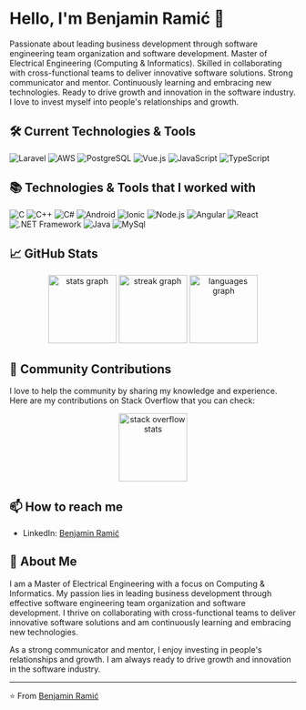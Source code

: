 # Hello, I'm Benjamin Ramić 👋

Passionate about leading business development through software engineering team organization and software development. Master of Electrical Engineering (Computing & Informatics). Skilled in collaborating with cross-functional teams to deliver innovative software solutions. Strong communicator and mentor. Continuously learning and embracing new technologies. Ready to drive growth and innovation in the software industry. I love to invest myself into people's relationships and growth.

## 🛠️ Current Technologies & Tools

![Laravel](https://img.shields.io/badge/Laravel-F55247?style=for-the-badge&logo=laravel&logoColor=white)
![AWS](https://img.shields.io/badge/AWS-FF9900?style=for-the-badge&logo=amazon-aws&logoColor=white)
![PostgreSQL](https://img.shields.io/badge/PostgreSQL-336791?style=for-the-badge&logo=postgresql&logoColor=white)
![Vue.js](https://img.shields.io/badge/Vue.js-35495E?style=for-the-badge&logo=vue.js&logoColor=4FC08D)
![JavaScript](https://img.shields.io/badge/JavaScript-F7DF1E?style=for-the-badge&logo=javascript&logoColor=black)
![TypeScript](https://img.shields.io/badge/TypeScript-007ACC?style=for-the-badge&logo=typescript&logoColor=white)

## 📚 Technologies & Tools that I worked with 

![C](https://img.shields.io/badge/C-A8B9CC?style=for-the-badge&logo=c&logoColor=black)
![C++](https://img.shields.io/badge/C++-00599C?style=for-the-badge&logo=cplusplus&logoColor=white)
![C#](https://img.shields.io/badge/C%23-239120?style=for-the-badge&logo=csharp&logoColor=white)
![Android](https://img.shields.io/badge/Android-3DDC84?style=for-the-badge&logo=android&logoColor=white)
![Ionic](https://img.shields.io/badge/Ionic-3880FF?style=for-the-badge&logo=ionic&logoColor=white)
![Node.js](https://img.shields.io/badge/Node.js-339933?style=for-the-badge&logo=nodedotjs&logoColor=white)
![Angular](https://img.shields.io/badge/Angular-DD0031?style=for-the-badge&logo=angular&logoColor=white)
![React](https://img.shields.io/badge/React-61DAFB?style=for-the-badge&logo=react&logoColor=black)
![.NET Framework](https://img.shields.io/badge/.NET_Framework-512BD4?style=for-the-badge&logo=dotnet&logoColor=white)
![Java](https://img.shields.io/badge/Java-007396?style=for-the-badge&logo=java&logoColor=white)
![MySql](https://img.shields.io/badge/MySQL-007396?style=for-the-badge&logo=mysql&logoColor=white)


## 📈 GitHub Stats

<div align="center">
  <img src="https://github-readme-stats.vercel.app/api?username=ramicbenjamin&hide_title=true&hide_rank=true&show_icons=true&include_all_commits=true&count_private=true&disable_animations=false&theme=default&locale=en&hide_border=true&order=1" height="120" alt="stats graph"  />
  <img src="https://streak-stats.demolab.com?user=ramicbenjamin&locale=en&mode=daily&theme=default&hide_border=true&border_radius=5&order=3" height="120" alt="streak graph"  />
  <img src="https://github-readme-stats.vercel.app/api/top-langs?username=ramicbenjamin&locale=en&hide_title=true&layout=compact&card_width=320&langs_count=5&theme=default&hide_border=true&order=2" height="120" alt="languages graph"  />
</div>

## 🤝 Community Contributions

I love to help the community by sharing my knowledge and experience. Here are my contributions on Stack Overflow that you can check:


<div align="center">
  <a href="https://stackoverflow.com/users/7770919/ben">
    <img src="https://so-stats-kurt-liao.vercel.app/api?user=7770919" height="120" alt="stack overflow stats"/>
  </a>
</div>

## 📫 How to reach me

- LinkedIn: [Benjamin Ramić](https://www.linkedin.com/in/ramicbenjamin/)

## 🚀 About Me

I am a Master of Electrical Engineering with a focus on Computing & Informatics. My passion lies in leading business development through effective software engineering team organization and software development. I thrive on collaborating with cross-functional teams to deliver innovative software solutions and am continuously learning and embracing new technologies.

As a strong communicator and mentor, I enjoy investing in people's relationships and growth. I am always ready to drive growth and innovation in the software industry.

---

⭐️ From [Benjamin Ramić](https://ramicbenjamin.github.io/)
